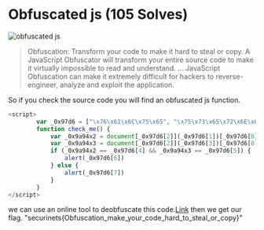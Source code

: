 # Obfuscated js (105 Solves)
![obfuscated js](https://user-images.githubusercontent.com/61760291/100896342-ce081980-34be-11eb-8bcf-342a9c3f577b.png)

>Obfuscation: Transform your code to make it hard to steal or copy. A JavaScript Obfuscator will transform your 
>entire source code to make it virtually impossible to read and understand. ... JavaScript Obfuscation can make 
>it extremely difficult for hackers to reverse-engineer, analyze and exploit the application.

So if you check the source code you will find an obfuscated js function.
```javascript
<script>
        var _0x97d6 = ["\x76\x61\x6C\x75\x65", "\x75\x73\x65\x72\x6E\x61\x6D\x65", "\x67\x65\x74\x45\x6C\x65\x6D\x65\x6E\x74\x42\x79\x49\x64", "\x70\x61\x73\x73\x77\x6F\x72\x64", "\x6D\x6F\x6E\x74\x61", "\x68\x61\x72\x64\x74\x6F\x67\x75\x65\x73\x73", "\x43\x6F\x6E\x67\x72\x61\x74\x73\x20\x21\x21\x20\x73\x65\x63\x75\x72\x69\x6E\x65\x74\x73\x7B\x4F\x62\x66\x75\x73\x63\x61\x74\x69\x6F\x6E\x5F\x6D\x61\x6B\x65\x5F\x79\x6F\x75\x72\x5F\x63\x6F\x64\x65\x5F\x68\x61\x72\x64\x5F\x74\x6F\x5F\x73\x74\x65\x61\x6C\x5F\x6F\x72\x5F\x63\x6F\x70\x79\x7D", "\x4F\x6F\x70\x73\x21\x20\x57\x72\x6F\x6E\x67\x20\x75\x73\x65\x72\x6E\x61\x6D\x65\x20\x6F\x72\x20\x70\x61\x73\x73\x77\x6F\x72\x64\x20\x21\x20\uD83D\uDE2D\x20"];
        function check_me() {
            var _0x9a94x2 = document[_0x97d6[2]](_0x97d6[1])[_0x97d6[0]];
            var _0x9a94x3 = document[_0x97d6[2]](_0x97d6[3])[_0x97d6[0]];
            if (_0x9a94x2 == _0x97d6[4] && _0x9a94x3 == _0x97d6[5]) {
                alert(_0x97d6[6])
            } else {
                alert(_0x97d6[7])
            }
        }
</script>
```
we can use an online tool to deobfuscate this code.[Link](https://lelinhtinh.github.io/de4js/)
then we get our flag. "securinets{Obfuscation_make_your_code_hard_to_steal_or_copy}"

